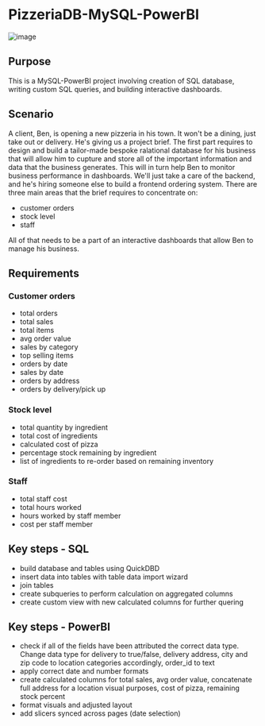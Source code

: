 # PizzeriaDB-MySQL-PowerBI

![image](https://github.com/monika-czulak/PizzeriaDB-MySQL-PowerBI/assets/109820128/1df30bc4-c98d-4ad9-a9ff-8490750287e8)

## Purpose
This is a MySQL-PowerBI project involving creation of SQL database, writing custom SQL queries, and building interactive dashboards.

## Scenario
A client, Ben, is opening a new pizzeria in his town. It won't be a dining, just take out or delivery. He's giving us a project brief. The first part requires to design and build a tailor-made bespoke ralational database for his business that will allow him to cupture and store all of the important information and data that the business generates. This will in turn help Ben to monitor business performance in dashboards. We'll just take a care of the backend, and he's hiring someone else to build a frontend ordering system. There are three main areas that the brief requires to concentrate on:
- customer orders
- stock level
- staff

All of that needs to be a part of an interactive dashboards that allow Ben to manage his business.

## Requirements
### Customer orders
- total orders
- total sales
- total items
- avg order value
- sales by category
- top selling items
- orders by date
- sales by date
- orders by address
- orders by delivery/pick up

### Stock level
- total quantity by ingredient
- total cost of ingredients
- calculated cost of pizza
- percentage stock remaining by ingredient
- list of ingredients to re-order based on remaining inventory

### Staff
- total staff cost
- total hours worked
- hours worked by staff member
- cost per staff member

## Key steps - SQL
- build database and tables using QuickDBD
- insert data into tables with table data import wizard
- join tables
- create subqueries to perform calculation on aggregated columns
- create custom view with new calculated columns for further quering

## Key steps - PowerBI
- check if all of the fields have been attributed the correct data type. Change data type for delivery to true/false, delivery address, city and zip code to location categories accordingly, order_id to text
- apply correct date and number formats
- create calculated columns for total sales, avg order value, concatenate full address for a location visual purposes, cost of pizza, remaining stock percent
- format visuals and adjusted layout
- add slicers synced across pages (date selection)






